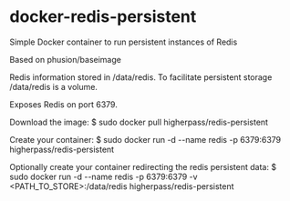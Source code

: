 # docker-redis-persistent
Simple Docker container to run persistent instances of Redis

Based on phusion/baseimage

Redis information stored in /data/redis.  To facilitate persistent storage
/data/redis is a volume.

Exposes Redis on port 6379.

Download the image:
$ sudo docker pull higherpass/redis-persistent

Create your container:
$ sudo docker run -d --name redis -p 6379:6379 higherpass/redis-persistent

Optionally create your container redirecting the redis persistent data:
$ sudo docker run -d --name redis -p 6379:6379 -v <PATH_TO_STORE>:/data/redis higherpass/redis-persistent
